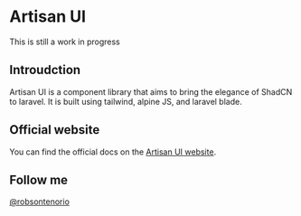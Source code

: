 # Artisan UI
This is still a work in progress

## Introudction

Artisan UI is a component library that aims to bring the elegance of ShadCN to laravel. It is built using tailwind, alpine JS, and laravel blade.

## Official website

You can find the official docs on the [Artisan UI website](https://x-aui.com).

## Follow me

[@robsontenorio](https://x.com/yungifez)
